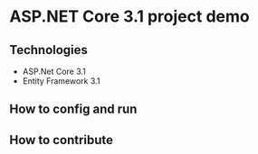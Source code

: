 # ASP.NET Core 3.1 project demo
## Technologies
- ASP.Net Core 3.1
- Entity Framework 3.1
## How to config and run
## How to contribute